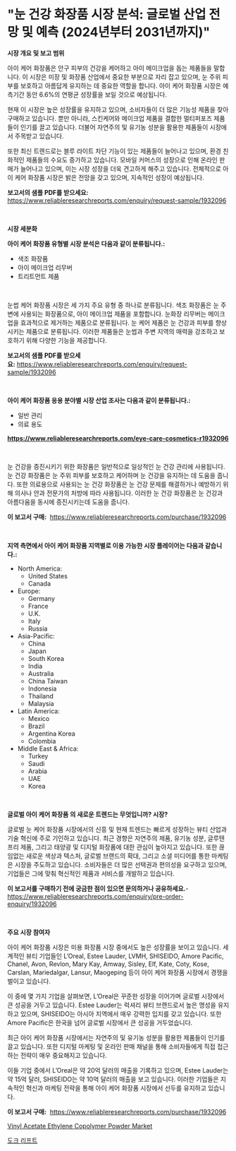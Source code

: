 <p><h1>"눈 건강 화장품 시장 분석: 글로벌 산업 전망 및 예측 (2024년부터 2031년까지)"</h1></p><p><strong>시장 개요 및 보고 범위</strong></p>
<p><p>아이 케어 화장품은 안구 피부의 건강을 케어하고 아이 메이크업을 돕는 제품들을 말합니다. 이 시장은 미장 및 화장품 산업에서 중요한 부분으로 자리 잡고 있으며, 눈 주위 피부를 보호하고 아름답게 유지하는 데 중요한 역할을 합니다. 아이 케어 화장품 시장은 예측기간 동안 6.6%의 연평균 성장률을 보일 것으로 예상됩니다.</p><p>현재 이 시장은 높은 성장률을 유지하고 있으며, 소비자들이 더 많은 기능성 제품을 찾아 구매하고 있습니다. 뿐만 아니라, 스킨케어와 메이크업 제품을 결합한 멀티퍼포즈 제품들이 인기를 끌고 있습니다. 더불어 자연주의 및 유기농 성분을 활용한 제품들이 시장에서 주목받고 있습니다.</p><p>또한 최신 트렌드로는 블루 라이트 차단 기능이 있는 제품들이 늘어나고 있으며, 환경 친화적인 제품들의 수요도 증가하고 있습니다. 모바일 커머스의 성장으로 인해 온라인 판매가 늘어나고 있으며, 이는 시장 성장을 더욱 견고하게 해주고 있습니다. 전체적으로 아이 케어 화장품 시장은 밝은 전망을 갖고 있으며, 지속적인 성장이 예상됩니다.</p></p>
<p><strong>보고서의 샘플 PDF를 받으세요:</strong> <a href="https://www.reliableresearchreports.com/enquiry/request-sample/1932096">https://www.reliableresearchreports.com/enquiry/request-sample/1932096</a></p>
<p>&nbsp;</p>
<p><strong>시장 세분화</strong></p>
<p><strong>아이 케어 화장품 유형별 시장 분석은 다음과 같이 분류됩니다.:</strong></p>
<p><ul><li>색조 화장품</li><li>아이 메이크업 리무버</li><li>트리트먼트 제품</li></ul></p>
<p>&nbsp;</p>
<p><p>눈썹 케어 화장품 시장은 세 가지 주요 유형 중 하나로 분류됩니다. 색조 화장품은 눈 주변에 사용되는 화장품으로, 아이 메이크업 제품을 포함합니다. 눈화장 리무버는 메이크업을 효과적으로 제거하는 제품으로 분류됩니다. 눈 케어 제품은 눈 건강과 피부를 향상시키는 제품으로 분류됩니다. 이러한 제품들은 눈썹과 주변 지역의 매력을 강조하고 보호하기 위해 다양한 기능을 제공합니다.</p></p>
<p><strong>보고서의 샘플 PDF를 받으세요:</strong>&nbsp;<a href="https://www.reliableresearchreports.com/enquiry/request-sample/1932096">https://www.reliableresearchreports.com/enquiry/request-sample/1932096</a></p>
<p>&nbsp;</p>
<p><strong> 아이 케어 화장품 응용 분야별 시장 산업 조사는 다음과 같이 분류됩니다.:</strong></p>
<p><ul><li>일반 관리</li><li>의료 용도</li></ul></p>
<p><strong><a href="https://www.reliableresearchreports.com/eye-care-cosmetics-r1932096">https://www.reliableresearchreports.com/eye-care-cosmetics-r1932096</a></strong></p>
<p>&nbsp;</p>
<p><p>눈 건강을 증진시키기 위한 화장품은 일반적으로 일상적인 눈 건강 관리에 사용됩니다. 눈 건강 화장품은 눈 주위 피부를 보호하고 케어하며 눈 건강을 유지하는 데 도움을 줍니다. 또한 의료용으로 사용되는 눈 건강 화장품은 눈 건강 문제를 해결하거나 예방하기 위해 의사나 안과 전문가의 처방에 따라 사용됩니다. 이러한 눈 건강 화장품은 눈 건강과 아름다움을 동시에 증진시키는데 도움을 줍니다.</p></p>
<p><strong>이 보고서 구매:</strong>&nbsp; <a href="https://www.reliableresearchreports.com/purchase/1932096">https://www.reliableresearchreports.com/purchase/1932096</a></p>
<p>&nbsp;</p>
<p><strong>지역 측면에서 아이 케어 화장품 지역별로 이용 가능한 시장 플레이어는 다음과 같습니다.:</strong></p>
<p><ul>
    <li>
        North America:
        <ul>
            <li>United States</li>
            <li>Canada</li>
        </ul>
    </li>
    <li>
        Europe:
        <ul>
            <li>Germany</li>
            <li>France</li>
            <li>U.K.</li>
            <li>Italy</li>
            <li>Russia</li>
        </ul>
    </li>
    <li>
        Asia-Pacific:
        <ul>
            <li>China</li>
            <li>Japan</li>
            <li>South Korea</li>
            <li>India</li>
            <li>Australia</li>
            <li>China Taiwan</li>
            <li>Indonesia</li>
            <li>Thailand</li>
            <li>Malaysia</li>
        </ul>
    </li>
    <li>
        Latin America:
        <ul>
            <li>Mexico</li>
            <li>Brazil</li>
            <li>Argentina Korea</li>
            <li>Colombia</li>
        </ul>
    </li>
    <li>
        Middle East & Africa:
        <ul>
            <li>Turkey</li>
            <li>Saudi</li>
            <li>Arabia</li>
            <li>UAE</li>
            <li>Korea</li>
        </ul>
    </li>
    </ul></p>
<p>&nbsp;</p>
<p><strong>글로벌 아이 케어 화장품 의 새로운 트렌드는 무엇입니까? 시장?</strong></p>
<p><p>글로벌 눈 케어 화장품 시장에서의 신흥 및 현재 트렌드는 빠르게 성장하는 뷰티 산업과 기술 혁신에 주로 기인하고 있습니다. 최근 경향은 자연주의 제품, 유기농 성분, 글루텐 프리 제품, 그리고 태양광 및 디지털 화장품에 대한 관심이 높아지고 있습니다. 또한 끊임없는 새로운 색상과 텍스처, 글로벌 브랜드의 확대, 그리고 소셜 미디어를 통한 마케팅은 시장을 주도하고 있습니다. 소비자들은 더 많은 선택권과 편의성을 요구하고 있으며, 기업들은 그에 맞춰 혁신적인 제품과 서비스를 개발하고 있습니다.</p></p>
<p><strong>이 보고서를 구매하기 전에 궁금한 점이 있으면 문의하거나 공유하세요.</strong>- <a href="https://www.reliableresearchreports.com/enquiry/pre-order-enquiry/1932096">https://www.reliableresearchreports.com/enquiry/pre-order-enquiry/1932096</a></p>
<p>&nbsp;</p>
<p><strong>주요 시장 참여자</strong></p>
<p><p>아이 케어 화장품 시장은 미용 화장품 시장 중에서도 높은 성장률을 보이고 있습니다. 세계적인 뷰티 기업들인 L’Oreal, Estee Lauder, LVMH, SHISEIDO, Amore Pacific, Chanel, Avon, Revlon, Mary Kay, Amway, Sisley, Elf, Kate, Coty, Kose, Carslan, Mariedalgar, Lansur, Maogeping 등이 아이 케어 화장품 시장에서 경쟁을 벌이고 있습니다.</p><p>이 중에 몇 가지 기업을 살펴보면, L’Oreal은 꾸준한 성장을 이어가며 글로벌 시장에서 큰 성공을 거두고 있습니다. Estee Lauder는 럭셔리 뷰티 브랜드로서 높은 명성을 유지하고 있으며, SHISEIDO는 아시아 지역에서 매우 강력한 입지를 갖고 있습니다. 또한 Amore Pacific은 한국을 넘어 글로벌 시장에서 큰 성공을 거두었습니다.</p><p>최근 아이 케어 화장품 시장에서는 자연주의 및 유기농 성분을 활용한 제품들이 인기를 끌고 있습니다. 또한 디지털 마케팅 및 온라인 판매 채널을 통해 소비자들에게 직접 접근하는 전략이 매우 중요해지고 있습니다.</p><p>이들 기업 중에서 L’Oreal은 약 20억 달러의 매출을 기록하고 있으며, Estee Lauder는 약 15억 달러, SHISEIDO는 약 10억 달러의 매출을 보고 있습니다. 이러한 기업들은 지속적인 혁신과 마케팅 전략을 통해 아이 케어 화장품 시장에서 선두를 유지하고 있습니다.</p></p>
<p><strong>이 보고서 구매:</strong>&nbsp;&nbsp;<a href="https://www.reliableresearchreports.com/purchase/1932096">https://www.reliableresearchreports.com/purchase/1932096</a></p>
<p><p><a href="https://fearless-okapi-6c8.notion.site/Vinyl-Acetate-Ethylene-Copolymer-Powder-Market-Provides-Detailed-Segmentation-of-this-Market-based-o-045c3fe3bb264837aad0b10a483f0617">Vinyl Acetate Ethylene Copolymer Powder Market</a></p><p><a href="https://medium.com/@hettiestehr/%EB%8F%84%ED%81%AC-%EB%A6%AC%ED%94%84%ED%8A%B8-%EC%8B%9C%EC%9E%A5-%EA%B7%9C%EB%AA%A8-%EC%8B%9C%EC%9E%A5-%EC%A0%84%EB%A7%9D-%EB%B0%8F-%EC%8B%9C%EC%9E%A5-%EC%98%88%EC%B8%A1-2024%EB%85%84%EB%B6%80%ED%84%B0-2031%EB%85%84%EA%B9%8C%EC%A7%80-980acc58e0c6">도크 리프트</a></p></p>